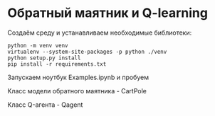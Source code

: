 # Обратный маятник и Q-learning

Создаём среду и устанавливаем необходимые библиотеки:
```shell
python -m venv venv
virtualenv --system-site-packages -p python ./venv
python setup.py install
pip install -r requirements.txt
```
Запускаем ноутбук Examples.ipynb и пробуем

Класс модели обратного маятника - CartPole

Класс Q-агента - Qagent